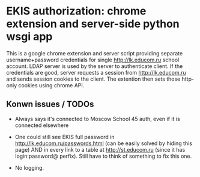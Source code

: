 # EKIS authorization: chrome extension and server-side python wsgi app

This is a google chrome extension and server script providing separate username+password credentials for single http://lk.educom.ru school account. LDAP server is used by the server to authenticate client. If the credentials are good, server requests a session from http://lk.educom.ru and sends session cookies to the client. The extention then sets those http-only cookies using chrome API.

## Konwn issues / TODOs

- Always says it's connected to Moscow School 45 auth, even if it is connected elsewhere

- One could still see EKIS full password in http://lk.educom.ru/passwords.html (can be easily solved by hiding this page) AND in every link to a table at http://st.educom.ru (since it has login:password@ perfix). Still have to think of something to fix this one.

- No logging.